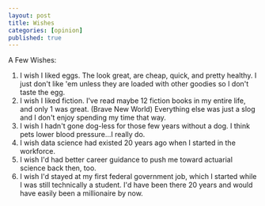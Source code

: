 ```yaml
---
layout: post
title: Wishes
categories: [opinion]
published: true
---
```

A Few Wishes:
1. I wish I liked eggs.  The look great, are cheap, quick, and pretty healthy. I just don't like 'em unless they are loaded with other goodies so I don't taste the egg.
2. I wish I liked fiction. I've read maybe 12 fiction books in my entire life, and only 1 was great. (Brave New World)  Everything else was just a slog and I don't enjoy spending my time that way.
3. I wish I hadn't gone dog-less for those few years without a dog. I think pets lower blood pressure...I really do.
4. I wish data science had existed 20 years ago when I started in the workforce.
5. I wish I'd had better career guidance to push me toward actuarial science back then, too.
6. I wish I'd stayed at my first federal government job, which I started while I was still technically a student. I'd have been there 20 years and would have easily been a millionaire by now.
